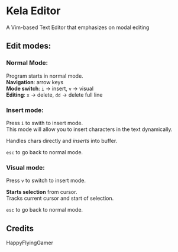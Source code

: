 # Kela Editor
A Vim-based Text Editor that emphasizes on modal editing

## Edit modes:

### Normal Mode:
Program starts in normal mode.  
**Navigation**: arrow keys  
**Mode switch**: `i` -> insert, `v` -> visual  
**Editing**: `x` -> delete, `dd` -> delete full line  

### Insert mode:
Press `i` to swith to insert mode.  
This mode will allow you to insert characters in the text dynamically.  

Handles chars directly and *inserts* into buffer.

`esc` to go back to normal mode.  

### Visual mode:
Press `v` to switch to insert mode.  

**Starts selection** from cursor.  
Tracks current cursor and start of selection.

`esc` to go back to normal mode.

## Credits
HappyFlyingGamer
